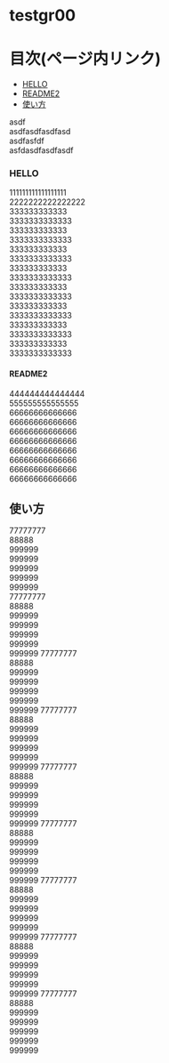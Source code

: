 # testgr00

# 目次(ページ内リンク)
* [HELLO](#hello)
* [README2](#readme2)
* [使い方](#使い方)
 
asdf  
asdfasdfasdfasd  
asdfasfdf  
asfdasdfasdfasdf  

### HELLO 
111111111111111111  
2222222222222222  
333333333333  
3333333333333  
333333333333  
3333333333333  
333333333333  
3333333333333  
333333333333  
3333333333333  
333333333333  
3333333333333  
333333333333  
3333333333333  
333333333333  
3333333333333  
333333333333  
3333333333333  


#### README2
444444444444444  
555555555555555  
66666666666666  
66666666666666  
66666666666666  
66666666666666  
66666666666666  
66666666666666  
66666666666666  
66666666666666  


## 使い方
77777777  
88888  
999999  
999999  
999999  
999999  
999999  
77777777  
88888  
999999  
999999  
999999  
999999  
999999 77777777  
88888  
999999  
999999  
999999  
999999  
999999 77777777  
88888  
999999  
999999  
999999  
999999  
999999 77777777  
88888  
999999  
999999  
999999  
999999  
999999 77777777  
88888  
999999  
999999  
999999  
999999  
999999 77777777  
88888  
999999  
999999  
999999  
999999  
999999 77777777  
88888  
999999  
999999  
999999  
999999  
999999 77777777  
88888  
999999  
999999  
999999  
999999  
999999 
